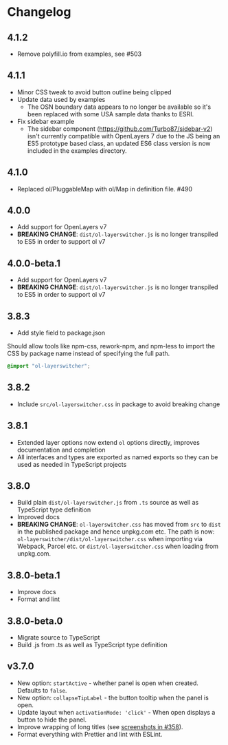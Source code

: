 # Changelog

## 4.1.2

- Remove polyfill.io from examples, see #503

## 4.1.1

- Minor CSS tweak to avoid button outline being clipped
- Update data used by examples
    - The OSN boundary data appears to no longer be available so it's been
      replaced with some USA sample data thanks to ESRI.
- Fix sidebar example
    - The sidebar component (https://github.com/Turbo87/sidebar-v2) isn't
      currently compatible with OpenLayers 7 due to the JS being an ES5
      prototype based class, an updated ES6 class version is now included in
      the examples directory.

## 4.1.0

- Replaced ol/PluggableMap with ol/Map in definition file. #490

## 4.0.0

- Add support for OpenLayers v7
- **BREAKING CHANGE**: `dist/ol-layerswitcher.js` is no longer transpiled to
  ES5 in order to support ol v7

## 4.0.0-beta.1

- Add support for OpenLayers v7
- **BREAKING CHANGE**: `dist/ol-layerswitcher.js` is no longer transpiled to
  ES5 in order to support ol v7

## 3.8.3

- Add style field to package.json

Should allow tools like npm-css, rework-npm, and npm-less to import the
CSS by package name instead of specifying the full path.

```css
@import "ol-layerswitcher";
```

## 3.8.2

- Include `src/ol-layerswitcher.css` in package to avoid breaking change

## 3.8.1

- Extended layer options now extend `ol` options directly, improves documentation
  and completion
- All interfaces and types are exported as named exports so they can be used as
  needed in TypeScript projects

## 3.8.0

- Build plain `dist/ol-layerswitcher.js` from `.ts` source as well as
  TypeScript type definition
- Improved docs
- **BREAKING CHANGE**: `ol-layerswitcher.css` has moved from `src` to `dist` in the
  published package and hence unpkg.com etc. The path is now:
  `ol-layerswitcher/dist/ol-layerswitcher.css` when importing via Webpack,
  Parcel etc. or `dist/ol-layerswitcher.css` when loading from unpkg.com.

## 3.8.0-beta.1

- Improve docs
- Format and lint

## 3.8.0-beta.0

- Migrate source to TypeScript
- Build .js from .ts as well as TypeScript type definition

## v3.7.0

- New option: `startActive` - whether panel is open when created. Defaults to
  `false`.
- New option: `collapseTipLabel` - the button tooltip when the panel is open.
- Update layout when `activationMode: 'click'` - When open displays a button to
  hide the panel.
- Improve wrapping of long titles (see [screenshots in
  #358](https://github.com/walkermatt/ol-layerswitcher/pull/358#issuecomment-689677181)).
- Format everything with Prettier and lint with ESLint.
